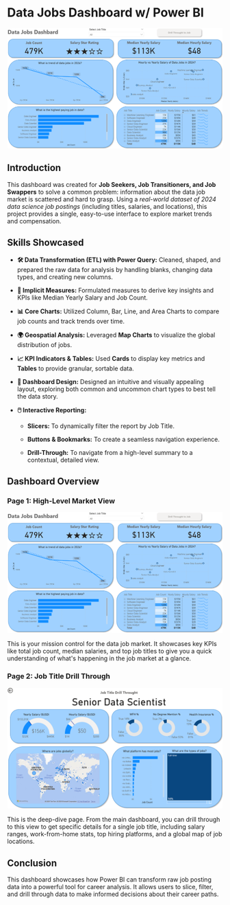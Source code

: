 # Data Jobs Dashboard w/ Power BI

![Dashboard Page 1](/images/Project%201_Page%201.png)

## Introduction

This dashboard was created for **Job Seekers, Job Transitioners, and Job Swappers** to solve a common problem: information about the data job market is scattered and hard to grasp. Using a *real-world dataset of 2024 data science job postings* (including titles, salaries, and locations), this project provides a single, easy-to-use interface to explore market trends and compensation.

## Skills Showcased

- **🛠️ Data Transformation (ETL) with Power Query:**
Cleaned, shaped, and prepared the raw data for analysis by handling blanks, changing data types, and creating new columns.

- **📏 Implicit Measures:**
Formulated measures to derive key insights and KPIs like Median Yearly Salary and Job Count.

- **📊 Core Charts:**
Utilized Column, Bar, Line, and Area Charts to compare job counts and track trends over time.

- **🌍 Geospatial Analysis:**
Leveraged **Map Charts** to visualize the global distribution of jobs.

- **📈 KPI Indicators & Tables:**
Used **Cards** to display key metrics and **Tables** to provide granular, sortable data.

- **🎨 Dashboard Design:**
Designed an intuitive and visually appealing layout, exploring both common and uncommon chart types to best tell the data story.

- **🖱️ Interactive Reporting:**

    - **Slicers:** To dynamically filter the report by Job Title.

    - **Buttons & Bookmarks:** To create a seamless navigation experience.

    - **Drill-Through:** To navigate from a high-level summary to a contextual, detailed view.

## Dashboard Overview

### Page 1: High-Level Market View

![Dashboard Page 1](/images/Project%201_Page%201.png)

This is your mission control for the data job market. It showcases key KPIs like total job count, median salaries, and top job titles to give you a quick understanding of what's happening in the job market at a glance.

### Page 2: Job Title Drill Through

![Dashboard Page 2](/images/Project%201_Page%202.png/)

This is the deep-dive page. From the main dashboard, you can drill through to this view to get specific details for a single job title, including salary ranges, work-from-home stats, top hiring platforms, and a global map of job locations.

## Conclusion

This dashboard showcases how Power BI can transform raw job posting data into a powerful tool for career analysis. It allows users to slice, filter, and drill through data to make informed decisions about their career paths.